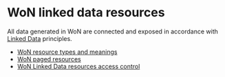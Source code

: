 # WoN linked data resources

All data generated in WoN are connected and exposed in accordance with [Linked Data](https://www.w3.org/wiki/LinkedData) principles.

* [WoN resource types and meanings](doc/linked-data-resources.md)
* [WoN paged resources](doc/linked-data-paging.md)
* [WoN Linked Data resources access control](doc/linked-data-access.md)



  
  
